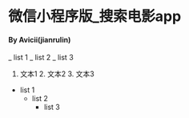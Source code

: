 # 微信小程序版_搜索电影app

#### By Avicii(jianrulin)

_ list 1
	_ list 2
		_ list 3


1. 文本1
	2. 文本2
		3. 文本3

* list 1
	* list 2
		* list 3